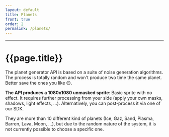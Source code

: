 ```yaml
---
layout: default
title: Planets
front: true
order: 2
permalink: /planets/
---
```



-------------------
# {{page.title}}

The planet generator API is based on a suite of noise generation algorithms. The process is totally random and won't produce two time the same planet. Better save the ones you like 😉.

**The API produces a 1080x1080 unmasked sprite**: Basic sprite with no effect. It requires further processing from your side (apply your own masks, shadows, light effects, ...). Alternatively, you can post-process it via one of our SDK.

They are more than 10 different kind of planets (Ice, Gaz, Sand, Plasma, Barren, Lava, Moon, ...), but due to the random nature of the system, it is not currently possible to choose a specific one.
